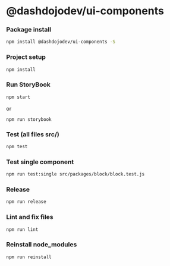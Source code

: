 # @dashdojodev/ui-components

### Package install

```bash
npm install @dashdojodev/ui-components -S
```

### Project setup

```bash
npm install
```

### Run StoryBook

```bash
npm start
```

or

```
npm run storybook
```

### Test (all files src/)

```bash
npm test
```

### Test single component

```bash
npm run test:single src/packages/block/block.test.js
```

### Release

```bash
npm run release
```

### Lint and fix files

```bash
npm run lint
```

### Reinstall node_modules

```bash
npm run reinstall
```

